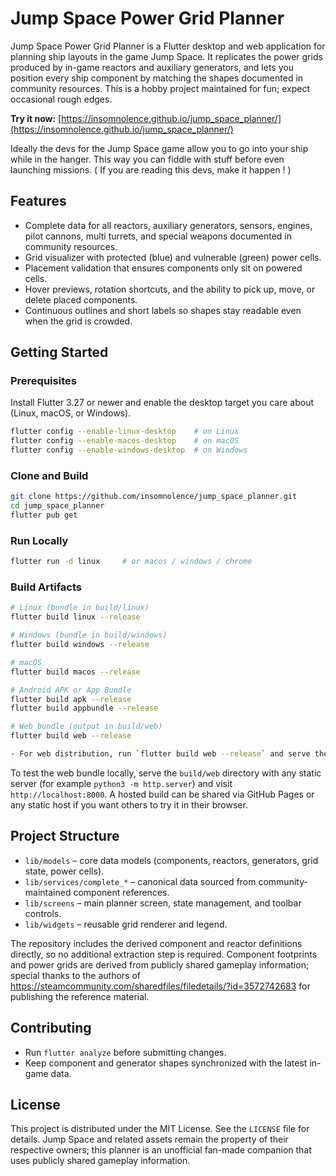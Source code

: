 # Jump Space Power Grid Planner

Jump Space Power Grid Planner is a Flutter desktop and web application for planning ship layouts in the game Jump Space. It replicates the power grids produced by in-game reactors and auxiliary generators, and lets you position every ship component by matching the shapes documented in community resources. This is a hobby project maintained for fun; expect occasional rough edges.

**Try it now:** [https://insomnolence.github.io/jump_space_planner/](https://insomnolence.github.io/jump_space_planner/)

Ideally the devs for the Jump Space game allow you to go into your ship while in the hanger. This way you can fiddle with stuff before even launching missions. ( If you are reading this devs, make it happen ! )

## Features

- Complete data for all reactors, auxiliary generators, sensors, engines, pilot cannons, multi turrets, and special weapons documented in community resources.
- Grid visualizer with protected (blue) and vulnerable (green) power cells.
- Placement validation that ensures components only sit on powered cells.
- Hover previews, rotation shortcuts, and the ability to pick up, move, or delete placed components.
- Continuous outlines and short labels so shapes stay readable even when the grid is crowded.

## Getting Started

### Prerequisites

Install Flutter 3.27 or newer and enable the desktop target you care about (Linux, macOS, or Windows).

```bash
flutter config --enable-linux-desktop    # on Linux
flutter config --enable-macos-desktop    # on macOS
flutter config --enable-windows-desktop  # on Windows
```

### Clone and Build

```bash
git clone https://github.com/insomnolence/jump_space_planner.git
cd jump_space_planner
flutter pub get
```

### Run Locally

```bash
flutter run -d linux     # or macos / windows / chrome
```

### Build Artifacts

```bash
# Linux (bundle in build/linux)
flutter build linux --release

# Windows (bundle in build/windows)
flutter build windows --release

# macOS
flutter build macos --release

# Android APK or App Bundle
flutter build apk --release
flutter build appbundle --release

# Web bundle (output in build/web)
flutter build web --release

- For web distribution, run `flutter build web --release` and serve the contents of `build/web` from any static host.
```

To test the web bundle locally, serve the `build/web` directory with any static server (for example `python3 -m http.server`) and visit `http://localhost:8000`. A hosted build can be shared via GitHub Pages or any static host if you want others to try it in their browser.

## Project Structure

- `lib/models` – core data models (components, reactors, generators, grid state, power cells).
- `lib/services/complete_*` – canonical data sourced from community-maintained component references.
- `lib/screens` – main planner screen, state management, and toolbar controls.
- `lib/widgets` – reusable grid renderer and legend.

The repository includes the derived component and reactor definitions directly, so no additional extraction step is required. Component footprints and power grids are derived from publicly shared gameplay information; special thanks to the authors of https://steamcommunity.com/sharedfiles/filedetails/?id=3572742683 for publishing the reference material.

## Contributing

- Run `flutter analyze` before submitting changes.
- Keep component and generator shapes synchronized with the latest in-game data.

## License

This project is distributed under the MIT License. See the `LICENSE` file for details. Jump Space and related assets remain the property of their respective owners; this planner is an unofficial fan-made companion that uses publicly shared gameplay information.
